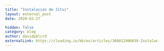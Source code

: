 ```yaml
---
title: "Instalación de Jitsi"
layout: external_post
date: 2020-03-27

hidden: false
category: blog
author: davidpblcrd
externalLink: https://clouding.io/kb/es/articles/360012900039-Instalaci%C3%B3n-de-Jitsi
---
```

